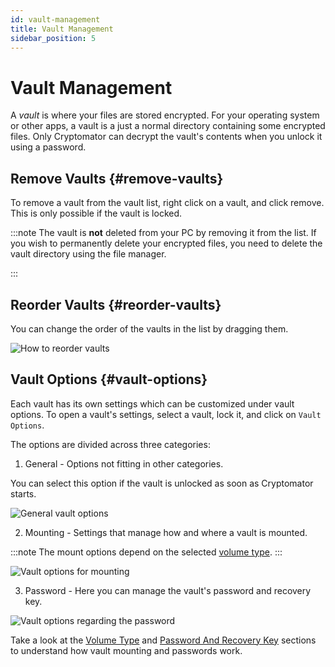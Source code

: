 ```yaml
---
id: vault-management
title: Vault Management
sidebar_position: 5
---
```


# Vault Management

A *vault* is where your files are stored encrypted.
For your operating system or other apps, a vault is a just a normal directory containing some encrypted files.
Only Cryptomator can decrypt the vault's contents when you unlock it using a password.

## Remove Vaults {#remove-vaults}

To remove a vault from the vault list, right click on a vault, and click remove. 
This is only possible if the vault is locked.

:::note
The vault is **not** deleted from your PC by removing it from the list. If you wish to permanently delete your encrypted files, you need to delete the vault directory using the file manager.

:::

## Reorder Vaults {#reorder-vaults}

You can change the order of the vaults in the list by dragging them.

![How to reorder vaults](/img/desktop/move-vaults.gif)

## Vault Options {#vault-options}

Each vault has its own settings which can be customized under vault options.
To open a vault's settings, select a vault, lock it, and click on `Vault Options`.

The options are divided across three categories:

1. General - Options not fitting in other categories.

You can select this option if the vault is unlocked as soon as Cryptomator starts.

![General vault options](/img/desktop/vault-options-general.png)

2. Mounting - Settings that manage how and where a vault is mounted.

:::note
The mount options depend on the selected [volume type](volume-type.md).
:::

![Vault options for mounting](/img/desktop/vault-options-mounting.png)

3. Password - Here you can manage the vault's password and recovery key.

![Vault options regarding the password](/img/desktop/vault-options-password.png)

Take a look at the [Volume Type](volume-type.md) and [Password And Recovery Key](password-and-recovery-key.md) sections to understand how vault mounting and passwords work.
